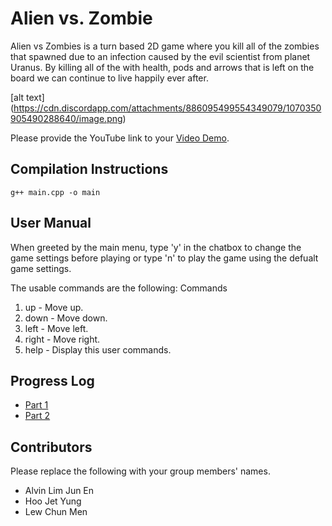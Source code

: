 # Alien vs. Zombie


Alien vs Zombies is a turn based 2D game where you kill all of the zombies that spawned due to an infection caused by the evil scientist from planet Uranus. 
By killing all of the with health, pods and arrows that is left on the board we can continue to live happily ever after. 

[alt text] (https://cdn.discordapp.com/attachments/886095499554349079/1070350905490288640/image.png)

Please provide the YouTube link to your [Video Demo](https://youtu.be/VO3LrOuHFTI).

## Compilation Instructions

```
g++ main.cpp -o main
```

## User Manual

When greeted by the main menu, type 'y' in the chatbox to change the game settings before playing or type 'n' to play the game using the defualt game settings.

The usable commands are the following:
Commands
1. up      - Move up.
2. down    - Move down.
3. left    - Move left.
4. right   - Move right.
5. help    - Display this user commands.

## Progress Log

- [Part 1](PART1.md)
- [Part 2](PART2.md)

## Contributors

Please replace the following with your group members' names. 

- Alvin Lim Jun En
- Hoo Jet Yung
- Lew Chun Men


